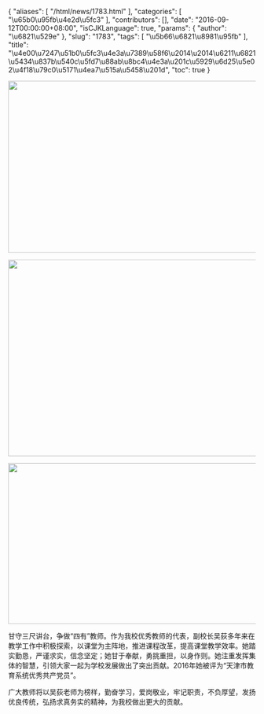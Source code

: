 {
    "aliases": [
        "/html/news/1783.html"
    ],
    "categories": [
        "\u65b0\u95fb\u4e2d\u5fc3"
    ],
    "contributors": [],
    "date": "2016-09-12T00:00:00+08:00",
    "isCJKLanguage": true,
    "params": {
        "author": "\u6821\u529e"
    },
    "slug": "1783",
    "tags": [
        "\u5b66\u6821\u8981\u95fb"
    ],
    "title": "\u4e00\u7247\u51b0\u5fc3\u4e3a\u7389\u58f6\u2014\u2014\u6211\u6821\u5434\u837b\u540c\u5fd7\u88ab\u8bc4\u4e3a\u201c\u5929\u6d25\u5e02\u4f18\u79c0\u5171\u4ea7\u515a\u5458\u201d",
    "toc": true
}


<img
    src="https://cdn.tfls.online/mirror/full/65bc5ca009eaa65dbf73a5c6ad1a6088562bf686.jpg"
    style="display:block;margin-left:auto;margin-right:auto;"
    decoding="async"
    fetchpriority="auto"
    loading="lazy"
    height="350"
    width="600"
/>





<img
    src="https://cdn.tfls.online/mirror/full/c5255284194bfbfc5458c7007641c7c6d5268db3.jpg"
    style="display:block;margin-left:auto;margin-right:auto;"
    decoding="async"
    fetchpriority="auto"
    loading="lazy"
    height="400"
    width="600"
/>





<img
    src="https://cdn.tfls.online/mirror/full/186ab655fc31811258b9643d76123c9f04ac7eaf.jpg"
    style="display:block;margin-left:auto;margin-right:auto;"
    decoding="async"
    fetchpriority="auto"
    loading="lazy"
    height="327"
    width="600"
/>







甘守三尺讲台，争做“四有”教师。作为我校优秀教师的代表，副校长吴荻多年来在教学工作中积极探索，以课堂为主阵地，推进课程改革，提高课堂教学效率。她踏实勤恳，严谨求实，信念坚定；她甘于奉献，勇挑重担，以身作则。她注重发挥集体的智慧，引领大家一起为学校发展做出了突出贡献。2016年她被评为“天津市教育系统优秀共产党员”。




广大教师将以吴荻老师为榜样，勤奋学习，爱岗敬业，牢记职责，不负厚望，发扬优良传统，弘扬求真务实的精神，为我校做出更大的贡献。




